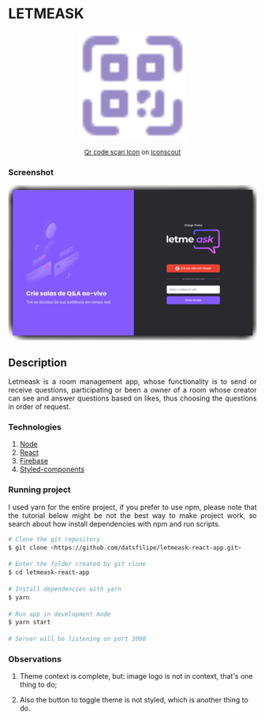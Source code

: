 # LETMEASK

<p align="center">
  <img width="220" src="./src/assets/images/qr-code-scan.svg">
</p>

<p style="font-size: 13px" align="center">
  <a href="https://iconscout.com/icons/qr-code-scan" target="_blank">Qr code scan Icon</a> on <a href="https://iconscout.com">Iconscout</a>
</p>

### Screenshot

<p align="center" shadow="8px">
  <img width="600" src="./src/assets/images/Screenshot.png">
</p>

## Description

<p align="justify">
  Letmeask is a room management app, whose functionality is to send or receive questions, participating or been a owner of a room whose creator can see and answer questions based on likes, thus choosing the questions in order of request.
</p>

### Technologies

1. <a href="https://nodejs.org/" >Node</a>
2. <a href="https://reactjs.org/">React</a>
3. <a href="https://firebase.google.com/">Firebase</a>
4. <a href="https://styled-components.com/">Styled-components</a>

### Running project

<p align="justify">I used yarn for the entire project, if you prefer to use npm, please note that the tutorial below might be not the best way to make project work, so search about how install dependencies with npm and run scripts.</p>

```bash
# Clone the git repository
$ git clone <https://github.com/datsfilipe/letmeask-react-app.git>

# Enter the folder created by git clone
$ cd letmeask-react-app

# Install dependencies with yarn
$ yarn

# Run app in development mode
$ yarn start

# Server will be listening on port 3000
```
### Observations

1. Theme context is complete, but: image logo is not in context, that's one thing to do;

2. Also the button to toggle theme is not styled, which is another thing to do.
